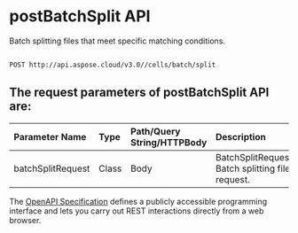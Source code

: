 # **postBatchSplit API**

Batch splitting files that meet specific matching conditions. 

```bash

POST http://api.aspose.cloud/v3.0//cells/batch/split

```

## The request parameters of **postBatchSplit** API are: 

| Parameter Name | Type | Path/Query String/HTTPBody | Description | 
| :- | :- | :- |:- | 
|batchSplitRequest|Class|Body|BatchSplitRequest Batch splitting file request.  |


The [OpenAPI Specification](https://reference.aspose.cloud/cells/#/BatchController/PostBatchSplit) defines a publicly accessible programming interface and lets you carry out REST interactions directly from a web browser.
